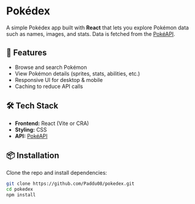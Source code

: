 # Pokédex

A simple Pokédex app built with **React** that lets you explore Pokémon data such as names, images, and stats. Data is fetched from the [PokéAPI](https://pokeapi.co/).

## 🚀 Features
- Browse and search Pokémon  
- View Pokémon details (sprites, stats, abilities, etc.)  
- Responsive UI for desktop & mobile  
- Caching to reduce API calls  

## 🛠️ Tech Stack
- **Frontend:** React (Vite or CRA)  
- **Styling:** CSS 
- **API:** [PokéAPI](https://pokeapi.co/)  

## 📦 Installation
Clone the repo and install dependencies:

```bash
git clone https://github.com/Paddu08/pokedex.git
cd pokedex
npm install
